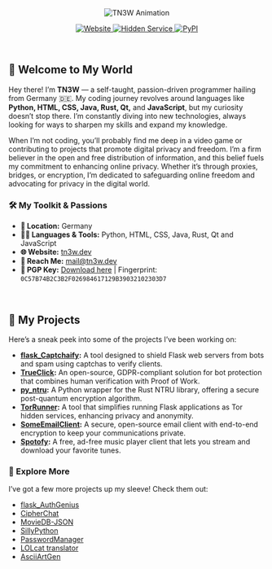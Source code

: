 <div align="center">
    <img src="https://github.com/tn3w/tn3w/blob/master/animation.gif" alt="TN3W Animation">
</div>

<p align="center">
    <a href="https://www.tn3w.dev/" target="_blank" rel="noopener noreferrer">
        <img alt="Website" src="https://img.shields.io/badge/Website-141e24.svg?&style=for-the-badge&logo=firefoxbrowser&logoColor=white">
    </a>
    <a href="http://tn3wdevey67vnv4pho2e6punjunsac7nifg4dzmw2stvknbprhvxt5id.onion/" target="_blank" rel="noopener noreferrer">
        <img alt="Hidden Service" src="https://img.shields.io/badge/Hidden%20Service-141e24.svg?&style=for-the-badge&logo=torbrowser&logoColor=white">
    </a>
    <a href="https://pypi.org/user/tn3w/" target="_blank" rel="noopener noreferrer">
        <img alt="PyPI" src="https://img.shields.io/badge/PyPi-141e24.svg?&style=for-the-badge&logo=python&logoColor=white">
    </a>
</p>

<br>

## 👋 Welcome to My World

Hey there! I’m **TN3W** — a self-taught, passion-driven programmer hailing from Germany 🇩🇪. My coding journey revolves around languages like **Python, HTML, CSS, Java, Rust, Qt,** and **JavaScript**, but my curiosity doesn’t stop there. I’m constantly diving into new technologies, always looking for ways to sharpen my skills and expand my knowledge.

When I’m not coding, you’ll probably find me deep in a video game or contributing to projects that promote digital privacy and freedom. I’m a firm believer in the open and free distribution of information, and this belief fuels my commitment to enhancing online privacy. Whether it’s through proxies, bridges, or encryption, I’m dedicated to safeguarding online freedom and advocating for privacy in the digital world.

### 🛠️ My Toolkit & Passions
- **📍 Location:** Germany
- **👨‍💻 Languages & Tools:** Python, HTML, CSS, Java, Rust, Qt and JavaScript
- **🌐 Website:** [tn3w.dev](https://www.tn3w.dev)
- **📧 Reach Me:** [mail@tn3w.dev](mailto:mail@tn3w.dev)
- **🔐 PGP Key:** [Download here](https://www.tn3w.dev/publ-key.asc) | Fingerprint: `0C57B74B2C3B2F026984617129B39032102303D7`

<br>

## 📂 My Projects

Here’s a sneak peek into some of the projects I’ve been working on:

- **[flask_Captchaify](https://github.com/tn3w/flask_Captchaify):** A tool designed to shield Flask web servers from bots and spam using captchas to verify clients.
- **[TrueClick](https://github.com/tn3w/TrueClick):** An open-source, GDPR-compliant solution for bot protection that combines human verification with Proof of Work.
- **[py_ntru](https://github.com/tn3w/py_ntru):** A Python wrapper for the Rust NTRU library, offering a secure post-quantum encryption algorithm.
- **[TorRunner](https://github.com/tn3w/TorRunner):** A tool that simplifies running Flask applications as Tor hidden services, enhancing privacy and anonymity.
- **[SomeEmailClient](https://github.com/tn3w/SomeEmailClient):** A secure, open-source email client with end-to-end encryption to keep your communications private.
- **[Spotofy](https://github.com/tn3w/Spotofy):** A free, ad-free music player client that lets you stream and download your favorite tunes.

### 🔧 Explore More
I’ve got a few more projects up my sleeve! Check them out:
- [flask_AuthGenius](https://github.com/tn3w/flask_AuthGenius)
- [CipherChat](https://github.com/tn3w/CipherChat)
- [MovieDB-JSON](https://github.com/tn3w/MovieDB-JSON)
- [SillyPython](https://github.com/tn3w/SillyPython)
- [PasswordManager](https://github.com/tn3w/passwordmanager)
- [LOLcat translator](https://github.com/tn3w/LOLcat)
- [AsciiArtGen](https://github.com/tn3w/AsciiGifGen)
